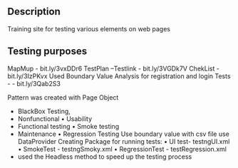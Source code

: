 ## Description
Training site for testing various elements on web pages


## Testing purposes
MapMup - bit.ly/3vxDDr6
TestPlan –Testlink - bit.ly/3VGDk7V
ChekList - bit.ly/3IzPKvx
Used Boundary Value Analysis  for registration and login Tests - - bit.ly/3Qab2S3

Pattern was created with Page Object
- BlackBox Testing,
- Nonfunctional
  • Usability
- Functional testing
  • Smoke testing
- Maintenance
  • Regression Testing
Use boundary value with csv file use DataProvider
Creating Package for running tests:
  • UI test- testngUI.xml 
  • SmokeTest - testngSmoky.xml
  • RegressionTest - testRegression.xml
- used the Headless method to speed up the testing process
